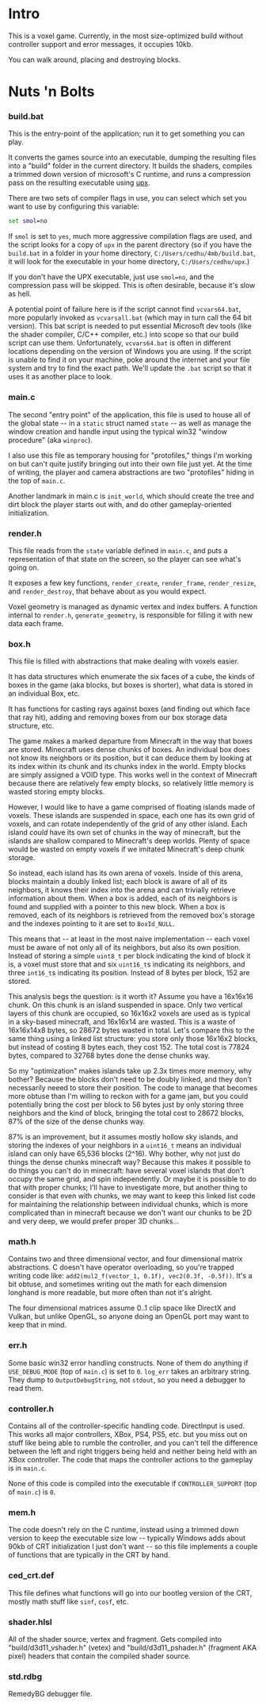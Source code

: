 # Intro
This is a voxel game. Currently, in the most size-optimized build without controller support and error messages, it occupies 10kb.

You can walk around, placing and destroying blocks.

# Nuts 'n Bolts
### build.bat
This is the entry-point of the application; run it to get something you can play.

It converts the games source into an executable, dumping the resulting files into a "build" folder in the current directory. It builds the shaders, compiles a trimmed down version of microsoft's C runtime, and runs a compression pass on the resulting executable using [upx](upx.github.io).

There are two sets of compiler flags in use, you can select which set you want to use by configuring this variable:
```bat
set smol=no
```

If `smol` is set to `yes`, much more aggressive compilation flags are used, and the script looks for a copy of `upx` in the parent directory (so if you have the `build.bat` in a folder in your home directory, `C:/Users/cedhu/4mb/build.bat`, it will look for the executable in your home directory, `C:/Users/cedhu/upx`.)

If you don't have the UPX executable, just use `smol=no`, and the compression pass will be skipped. This is often desirable, because it's slow as hell.

A potential point of failure here is if the script cannot find `vcvars64.bat`, more popularly invoked as `vcvarsall.bat` (which may in turn call the 64 bit version). This bat script is needed to put essential Microsoft dev tools (like the shader compiler, C/C++ compiler, etc.) into scope so that our build script can use them. Unfortunately, `vcvars64.bat` is often in different locations depending on the version of Windows you are using. If the script is unable to find it on your machine, poke around the internet and your file system and try to find the exact path. We'll update the `.bat` script so that it uses it as another place to look.


### main.c
The second "entry point" of the application, this file is used to house all of the global state -- in a `static` struct named `state` -- as well as manage the window creation and handle input using the typical win32 "window procedure" (aka `winproc`).

I also use this file as temporary housing for "protofiles," things I'm working on but can't quite justify bringing out into their own file just yet. At the time of writing, the player and camera abstractions are two "protofiles" hiding in the top of `main.c`.

Another landmark in main.c is `init_world`, which should create the tree and dirt block the player starts out with, and do other gameplay-oriented initialization.


### render.h
This file reads from the `state` variable defined in `main.c`, and puts a representation of that state on the screen, so the player can see what's going on.

It exposes a few key functions, `render_create`, `render_frame`, `render_resize`, and `render_destroy`, that behave about as you would expect.

Voxel geometry is managed as dynamic vertex and index buffers. A function internal to `render.h`, `generate_geometry`, is responsible for filling it with new data each frame.


### box.h
This file is filled with abstractions that make dealing with voxels easier.

It has data structures which enumerate the six faces of a cube, the kinds of boxes in the game (aka blocks, but boxes is shorter), what data is stored in an individual Box, etc.

It has functions for casting rays against boxes (and finding out which face that ray hit), adding and removing boxes from our box storage data structure, etc.

The game makes a marked departure from Minecraft in the way that boxes are stored. Minecraft uses dense chunks of boxes. An individual box does not know its neighbors or its position, but it can deduce them by looking at its index within its chunk and its chunks index in the world. Empty blocks are simply assigned a VOID type. This works well in the context of Minecraft because there are relatively few empty blocks, so relatively little memory is wasted storing empty blocks.

However, I would like to have a game comprised of floating islands made of voxels. These islands are suspended in space, each one has its own grid of voxels, and can rotate independently of the grid of any other island. Each island *could* have its own set of chunks in the way of minecraft, but the islands are shallow compared to Minecraft's deep worlds. Plenty of space would be wasted on empty voxels if we imitated Minecraft's deep chunk storage.

So instead, each island has its own arena of voxels. Inside of this arena, blocks maintain a doubly linked list; each block is aware of all of its neighbors, it knows their index into the arena and can trivially retrieve information about them. When a box is added, each of its neighbors is found and supplied with a pointer to this new block. When a box is removed, each of its neighbors is retrieved from the removed box's storage and the indexes pointing to it are set to `BoxId_NULL`.

This means that -- at least in the most naive implementation -- each voxel must be aware of not only all of its neighbors, but also its own position. Instead of storing a simple `uint8_t` per block indicating the kind of block it is, a voxel must store that and six `uint16_t`s indicating its neighbors, and three `int16_t`s indicating its position. Instead of 8 bytes per block, 152 are stored.

This analysis begs the question: is it worth it? Assume you have a 16x16x16 chunk. On this chunk is an island suspended in space. Only two vertical layers of this chunk are occupied, so 16x16x2 voxels are used as is typical in a sky-based minecraft, and 16x16x14 are wasted. This is a waste of 16x16x14x8 bytes, so 28672 bytes wasted in total. Let's compare this to the same thing using a linked list structure: you store only those 16x16x2 blocks, but instead of costing 8 bytes each, they cost 152. The total cost is 77824 bytes, compared to 32768 bytes done the dense chunks way.

So my "optimization" makes islands take up 2.3x times more memory, why bother? Because the blocks don't need to be doubly linked, and they don't necessarily neeed to store their position. The code to manage that becomes more obtuse than I'm willing to reckon with for a game jam, but you could potentially bring the cost per block to 56 bytes just by only storing three neighbors and the kind of block, bringing the total cost to 28672 blocks, 87% of the size of the dense chunks way.

87% is an improvement, but it assumes mostly hollow sky islands, and storing the indexes of your neighbors in a `uint16_t` means an individual island can only have 65,536 blocks (2^16). Why bother, why not just do things the dense chunks minecraft way? Because this makes it possible to do things you can't do in minecraft: have several voxel islands that don't occupy the same grid, and spin independently. Or maybe it is possible to do that with proper chunks; I'll have to investigate more, but another thing to consider is that even with chunks, we may want to keep this linked list code for maintaining the relationship between individual chunks, which is more complicated than in minecraft because we don't want our chunks to be 2D and very deep, we would prefer proper 3D chunks...

### math.h
Contains two and three dimensional vector, and four dimensional matrix abstractions.
C doesn't have operator overloading, so you're trapped writing code like: `add2(mul2_f(vector_1, 0.1f), vec2(0.3f, -0.5f))`. It's a bit obtuse, and sometimes writing out the math for each dimension longhand is more readable, but more often than not it's alright.

The four dimensional matrices assume 0..1 clip space like DirectX and Vulkan, but unlike OpenGL, so anyone doing an OpenGL port may want to keep that in mind.

### err.h
Some basic win32 error handling constructs. None of them do anything if `USE_DEBUG_MODE` (top of `main.c`) is set to `0`. `log_err` takes an arbitrary string. They dump to `OutputDebugString`, not `stdout`, so you need a debugger to read them.

### controller.h
Contains all of the controller-specific handling code. DirectInput is used. This works all major controllers, XBox, PS4, PS5, etc. but you miss out on stuff like being able to rumble the controller, and you can't tell the difference between the left and right triggers being held and neither being held with an XBox controller. The code that maps the controller actions to the gameplay is in `main.c`.

None of this code is compiled into the executable if `CONTROLLER_SUPPORT` (top of `main.c`) is `0`.

### mem.h
The code doesn't rely on the C runtime, instead using a trimmed down version to keep the executable size low -- typically Windows adds about 90kb of CRT initialization I just don't want -- so this file implements a couple of functions that are typically in the CRT by hand.

### ced_crt.def
This file defines what functions will go into our bootleg version of the CRT, mostly math stuff like `sinf`, `cosf`, etc.

### shader.hlsl
All of the shader source, vertex and fragment.
Gets compiled into "build/d3d11_vshader.h" (vetex) and "build/d3d11_pshader.h" (fragment AKA pixel) headers that contain the compiled shader source.

### std.rdbg
RemedyBG debugger file.
